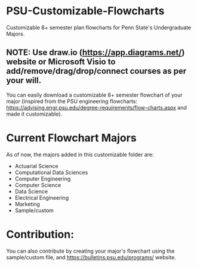 # PSU-Customizable-Flowcharts
Customizable 8+ semester plan flowcharts for Penn State's Undergraduate Majors.

## NOTE: Use draw.io (https://app.diagrams.net/) website or Microsoft Visio to add/remove/drag/drop/connect courses as per your will. 

You can easily download a customizable 8+ semester flowchart of your major
(inspired from the PSU engineering flowcharts: https://advising.engr.psu.edu/degree-requirements/flow-charts.aspx and made it customizable).

# Current Flowchart Majors
As of now, the majors added in this customizable folder are:
- Actuarial Science
- Computational Data Sciences
- Computer Engineering
- Computer Science
- Data Science
- Electrical Engineering
- Marketing
- Sample/custom

# Contribution:
You can also contribute by creating your major's flowchart using the sample/custom file, and https://bulletins.psu.edu/programs/ website.
